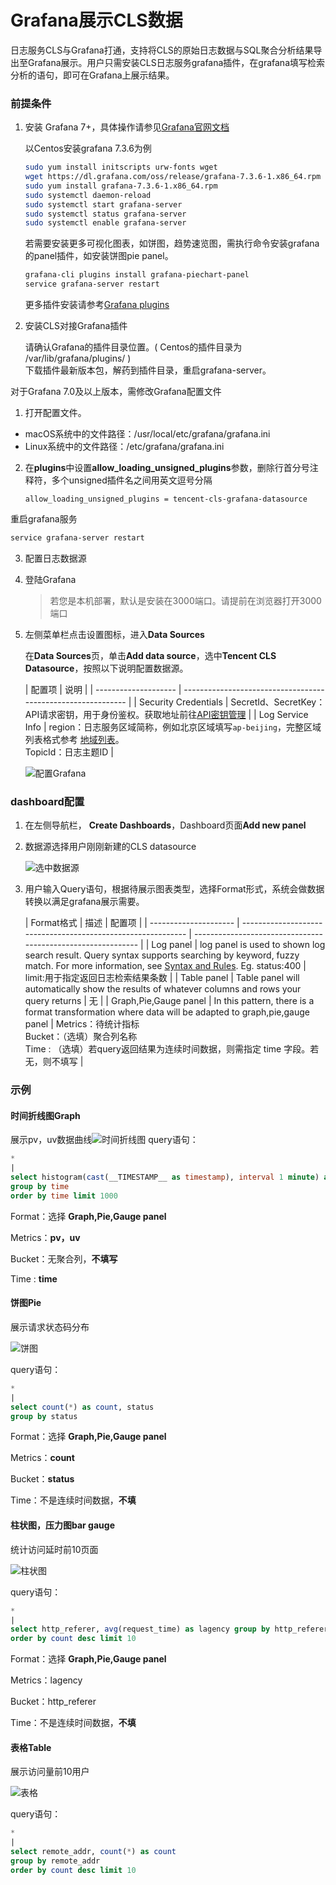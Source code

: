 # Grafana展示CLS数据

日志服务CLS与Grafana打通，支持将CLS的原始日志数据与SQL聚合分析结果导出至Grafana展示。用户只需安装CLS日志服务grafana插件，在grafana填写检索分析的语句，即可在Grafana上展示结果。

### 前提条件

1. 安装 Grafana 7+，具体操作请参见[Grafana官网文档](https://grafana.com/docs/grafana/latest/installation/)

   以Centos安装grafana 7.3.6为例

   ```sh
   sudo yum install initscripts urw-fonts wget
   wget https://dl.grafana.com/oss/release/grafana-7.3.6-1.x86_64.rpm
   sudo yum install grafana-7.3.6-1.x86_64.rpm
   sudo systemctl daemon-reload
   sudo systemctl start grafana-server
   sudo systemctl status grafana-server 
   sudo systemctl enable grafana-server  
   ```

   若需要安装更多可视化图表，如饼图，趋势速览图，需执行命令安装grafana的panel插件，如安装饼图pie panel。

   ```sh
   grafana-cli plugins install grafana-piechart-panel
   service grafana-server restart
   ```

   更多插件安装请参考[Grafana plugins](https://grafana.com/grafana/plugins?type=panel)

2. 安装CLS对接Grafana插件

   请确认Grafana的插件目录位置。( Centos的插件目录为 /var/lib/grafana/plugins/ )<br/>
   下载插件最新版本包，解药到插件目录，重启grafana-server。

对于Grafana 7.0及以上版本，需修改Grafana配置文件

1. 打开配置文件。

- macOS系统中的文件路径：/usr/local/etc/grafana/grafana.ini
- Linux系统中的文件路径：/etc/grafana/grafana.ini

2. 在**plugins**中设置**allow_loading_unsigned_plugins**参数，删除行首分号注释符，多个unsigned插件名之间用英文逗号分隔

   ```
   allow_loading_unsigned_plugins = tencent-cls-grafana-datasource
   ```

重启grafana服务

   ```sh
   service grafana-server restart
   ```

3. 配置日志数据源

1. 登陆Grafana

   > 若您是本机部署，默认是安装在3000端口。请提前在浏览器打开3000端口

2. 左侧菜单栏点击设置图标，进入**Data Sources**

   在**Data Sources**页，单击**Add data source**，选中**Tencent CLS Datasource**，按照以下说明配置数据源。

   | 配置项               | 说明                                                         |
                 | -------------------- | ------------------------------------------------------------ |
   | Security Credentials | SecretId、SecretKey：API请求密钥，用于身份鉴权。获取地址前往[API密钥管理](https://console.cloud.tencent.com/cam/capi) |
   | Log Service Info     | region：日志服务区域简称，例如北京区域填写`ap-beijing`，完整区域列表格式参考 [地域列表](https://cloud.tencent.com/document/product/614/18940)。<br />TopicId：日志主题ID |

   ![配置Grafana]()

### dashboard配置

1. 在左侧导航栏， **Create Dashboards**，Dashboard页面**Add new panel**

2. 数据源选择用户刚刚新建的CLS datasource

   ![选中数据源]()

3. 用户输入Query语句，根据待展示图表类型，选择Format形式，系统会做数据转换以满足grafana展示需要。

   | Format格式            | 描述                                                         | 配置项                                                       |
            | --------------------- | ------------------------------------------------------------ | ------------------------------------------------------------ |
   | Log panel             | log panel is used to shown log search result. Query syntax supports searching by keyword, fuzzy match. For more information, see [Syntax and Rules](https://intl.cloud.tencent.com/document/product/614/30439). Eg. status:400 | limit:用于指定返回日志检索结果条数                           |
   | Table panel           | Table panel will automatically show the results of whatever columns and rows your query returns | 无                                                           |
   | Graph,Pie,Gauge panel | In this pattern, there is a format transformation where data will be adapted to graph,pie,gauge panel | Metrics：待统计指标<br />Bucket：（选填）聚合列名称 <br />Time : （选填）若query返回结果为连续时间数据，则需指定 time 字段。若无，则不填写 |

### 示例

#### 时间折线图Graph

展示pv，uv数据曲线![时间折线图]()
query语句：

```sql
*
|
select histogram(cast(__TIMESTAMP__ as timestamp), interval 1 minute) as time, count(*) as pv,count( distinct remote_addr) as uv
group by time
order by time limit 1000
```

Format：选择 **Graph,Pie,Gauge panel**

Metrics：**pv，uv**

Bucket：无聚合列，**不填写**

Time : **time**

#### 饼图Pie

展示请求状态码分布

![饼图]()

query语句：

```sql
*
|
select count(*) as count, status
group by status
```

Format：选择 **Graph,Pie,Gauge panel**

Metrics：**count**

Bucket：**status**

Time：不是连续时间数据，**不填**

#### 柱状图，压力图bar gauge

统计访问延时前10页面

![柱状图]()

query语句：

```sql
*
|
select http_referer, avg(request_time) as lagency group by http_referer
order by count desc limit 10
```

Format：选择 **Graph,Pie,Gauge panel**

Metrics：lagency

Bucket：http_referer

Time：不是连续时间数据，**不填**

#### 表格Table

展示访问量前10用户

![表格]()

query语句：

```sql
*
|
select remote_addr, count(*) as count
group by remote_addr
order by count desc limit 10
```



















